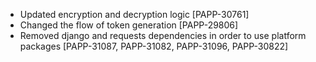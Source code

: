 * Updated encryption and decryption logic [PAPP-30761]
* Changed the flow of token generation [PAPP-29806]
* Removed django and requests dependencies in order to use platform packages [PAPP-31087, PAPP-31082, PAPP-31096, PAPP-30822]